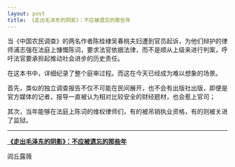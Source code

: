 ```yaml
---
layout: post
title: 《走出毛泽东的阴影》：不应被遗忘的那些年
---
```


当《中国农民调查》的两名作者陈桂棣吴春桃夫妇遭到官员起诉，为他们辩护的律师浦志强在法庭上慷慨陈词，要求法官依据法律，而不是顺从上级来进行判案，呼吁法官要承担起推动社会进步的历史责任。

在这本书中，详细纪录了整个庭审过程。而这在今天已经成为难以想象的场景。

首先，类似的独立调查报告不仅不可能在民间展开，也不会有出版社出版，即便是官方媒体的记者，报导一直被认为相对比较安全的财经题材，也会惹上官司；

其次，当年能够在法庭上陈词的维权律师们，有的被吊销执业资格，有的则被关进了监狱。

---

**[《走出毛泽东的阴影》：不应被遗忘的那些年](https://www.bbc.com/zhongwen/simp/chinese-news-45093830)**

闾丘露薇
